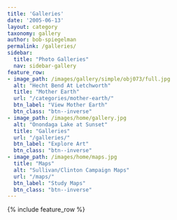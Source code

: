 ```yaml
---
title: 'Galleries'
date: '2005-06-13'
layout: category
taxonomy: gallery
author: bob-spiegelman
permalink: /galleries/
sidebar:
  title: "Photo Galleries"
  nav: sidebar-gallery
feature_row:
- image_path: /images/gallery/simple/obj073/full.jpg
  alt: "Hecht Bend At Letchworth"
  title: "Mother Earth"
  url: "/categories/mother-earth/"
  btn_label: "View Mother Earth"
  btn_class: "btn--inverse"
- image_path: /images/home/gallery.jpg
  alt: "Onondaga Lake at Sunset"
  title: "Galleries"
  url: "/galleries/"
  btn_label: "Explore Art"
  btn_class: "btn--inverse"
- image_path: /images/home/maps.jpg
  title: "Maps"
  alt: "Sullivan/Clinton Campaign Maps"
  url: "/maps/"
  btn_label: "Study Maps"
  btn_class: "btn--inverse"  
---
```



{% include feature_row %}
